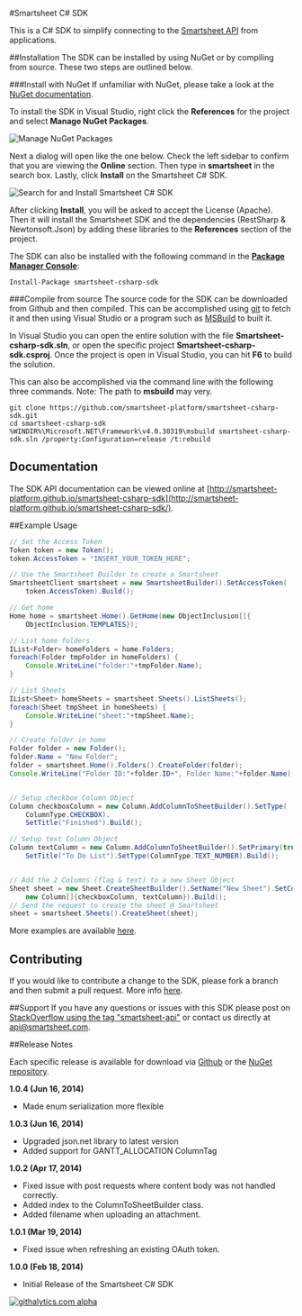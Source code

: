 #Smartsheet C# SDK

This is a C# SDK to simplify connecting to the [Smartsheet API](http://www.smartsheet.com/developers/api-documentation) from applications.

##Installation
The SDK can be installed by using NuGet or by compiling from source. These two steps are outlined below.

###Install with NuGet
If unfamiliar with NuGet, please take a look at the [NuGet documentation](http://docs.nuget.org/). 

To install the SDK in Visual Studio, right click the **References** for the project and select **Manage NuGet Packages**.

![Manage NuGet Packages](https://googledrive.com/host/0B0ESt9lII6BWZUcyZmlsalBDdlE/nuget1.png "Manage NuGet Packages")

Next a dialog will open like the one below. Check the left sidebar to confirm that you are viewing the **Online** section. Then type in **smartsheet** in the search box. Lastly, click **Install** on the Smartsheet C# SDK.

![Search for and Install Smartsheet C# SDK](https://googledrive.com/host/0B0ESt9lII6BWZUcyZmlsalBDdlE/nuget2.png "Install Smartsheet C# SDK")

After clicking **Install**, you will be asked to accept the License (Apache). Then it will install the Smartsheet SDK and the dependencies (RestSharp & Newtonsoft.Json) by adding these libraries to the **References** section of the project.

The SDK can also be installed with the following command in the **[Package Manager Console](http://docs.nuget.org/docs/start-here/using-the-package-manager-console)**:

```dos
Install-Package smartsheet-csharp-sdk
```

###Compile from source
The source code for the SDK can be downloaded from Github and then compiled. This can be accomplished using [git](http://git-scm.com/) to fetch it and then using Visual Studio or a program such as [MSBuild](http://msdn.microsoft.com/en-us/library/wea2sca5(v=vs.90).aspx) to built it.

In Visual Studio you can open the entire solution with the file **Smartsheet-csharp-sdk.sln**, or open the specific project **Smartsheet-csharp-sdk.csproj**. Once the project is open in Visual Studio, you can hit **F6** to build the solution.

This can also be accomplished via the command line with the following three commands.
Note: The path to **msbuild** may very.

```dos
git clone https://github.com/smartsheet-platform/smartsheet-csharp-sdk.git
cd smartsheet-csharp-sdk
%WINDIR%\Microsoft.NET\Framework\v4.0.30319\msbuild smartsheet-csharp-sdk.sln /property:Configuration=release /t:rebuild
```

## Documentation
The SDK API documentation can be viewed online at [http://smartsheet-platform.github.io/smartsheet-csharp-sdk](http://smartsheet-platform.github.io/smartsheet-csharp-sdk/).


##Example Usage

<!-- note: java has better syntax highlighting on github -->
```java
// Set the Access Token
Token token = new Token();
token.AccessToken = "INSERT_YOUR_TOKEN_HERE";

// Use the Smartsheet Builder to create a Smartsheet
SmartsheetClient smartsheet = new SmartsheetBuilder().SetAccessToken(
    token.AccessToken).Build();

// Get home
Home home = smartsheet.Home().GetHome(new ObjectInclusion[]{
    ObjectInclusion.TEMPLATES});

// List home folders
IList<Folder> homeFolders = home.Folders;
foreach(Folder tmpFolder in homeFolders) {
    Console.WriteLine("folder:"+tmpFolder.Name);
}

// List Sheets
IList<Sheet> homeSheets = smartsheet.Sheets().ListSheets();
foreach(Sheet tmpSheet in homeSheets) {
    Console.WriteLine("sheet:"+tmpSheet.Name);
}

// Create folder in home
Folder folder = new Folder();
folder.Name = "New Folder";
folder = smartsheet.Home().Folders().CreateFolder(folder);
Console.WriteLine("Folder ID:"+folder.ID+", Folder Name:"+folder.Name);


// Setup checkbox Column Object
Column checkboxColumn = new Column.AddColumnToSheetBuilder().SetType(
    ColumnType.CHECKBOX).
    SetTitle("Finished").Build();

// Setup text Column Object
Column textColumn = new Column.AddColumnToSheetBuilder().SetPrimary(true).
    SetTitle("To Do List").SetType(ColumnType.TEXT_NUMBER).Build();


// Add the 2 Columns (flag & text) to a new Sheet Object
Sheet sheet = new Sheet.CreateSheetBuilder().SetName("New Sheet").SetColumns(
    new Column[]{checkboxColumn, textColumn}).Build();
// Send the request to create the sheet @ Smartsheet
sheet = smartsheet.Sheets().CreateSheet(sheet);
```

More examples are available [here](https://github.com/smartsheet-platform/smartsheet-csharp-sdk/blob/master/Sample/Program.cs).

## Contributing
If you would like to contribute a change to the SDK, please fork a branch and then submit a pull request. More info [here](https://help.github.com/articles/using-pull-requests).

##Support
If you have any questions or issues with this SDK please post on [StackOverflow using the tag "smartsheet-api"](http://stackoverflow.com/questions/tagged/smartsheet-api) or contact us directly at api@smartsheet.com.

##Release Notes

Each specific release is available for download via [Github](https://github.com/smartsheet-platform/smartsheet-csharp-sdk/tags) or the [NuGet repository](https://www.nuget.org/packages/smartsheet-csharp-sdk/).

<!--
**1.0.3
* Updated web documentation to use Visual Studio 2013 format and include searching.
* 
-->
**1.0.4 (Jun 16, 2014)**
* Made enum serialization more flexible

**1.0.3 (Jun 16, 2014)**
* Upgraded json.net library to latest version
* Added support for GANTT_ALLOCATION ColumnTag

**1.0.2 (Apr 17, 2014)**
* Fixed issue with post requests where content body was not handled correctly.
* Added index to the ColumnToSheetBuilder class.
* Added filename when uploading an attachment.

**1.0.1 (Mar 19, 2014)**
* Fixed issue when refreshing an existing OAuth token.

**1.0.0 (Feb 18, 2014)**
* Initial Release of the Smartsheet C# SDK

[![githalytics.com alpha](https://cruel-carlota.pagodabox.com/9200efe449798ebbc03d9ec9f0a11ff1 "githalytics.com")](http://githalytics.com/smartsheet-platform/smartsheet-csharp-sdk)
